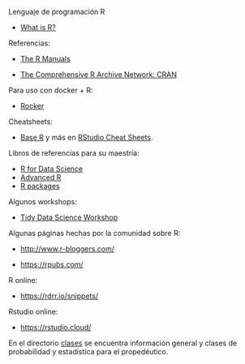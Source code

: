 Lenguaje de programación R

* [What is R?](https://www.r-project.org/about.html)

Referencias:

* [The R Manuals](https://cran.r-project.org/manuals.html)

* [The Comprehensive R Archive Network: CRAN](https://cran.r-project.org/)

Para uso con docker + R:

* [Rocker](https://www.rocker-project.org/)

Cheatsheets:

* [Base R](https://www.rstudio.com/wp-content/uploads/2016/10/r-cheat-sheet-3.pdf) y más en [RStudio Cheat Sheets](https://www.rstudio.com/resources/cheatsheets/).

Libros de referencias para su maestría:

* [R for Data Science](https://r4ds.had.co.nz/)
* [Advanced R](http://adv-r.had.co.nz/)
* [R packages](http://r-pkgs.had.co.nz/)

Algunos workshops:

* [Tidy Data Science Workshop](https://tidy-ds.wjakethompson.com/)

Algunas páginas hechas por la comunidad sobre R:

* http://www.r-bloggers.com/

* https://rpubs.com/


R online:

* https://rdrr.io/snippets/

Rstudio online:

* https://rstudio.cloud/

En el directorio [clases](clases/) se encuentra información general y clases de probabilidad y estadística para el propedéutico.
